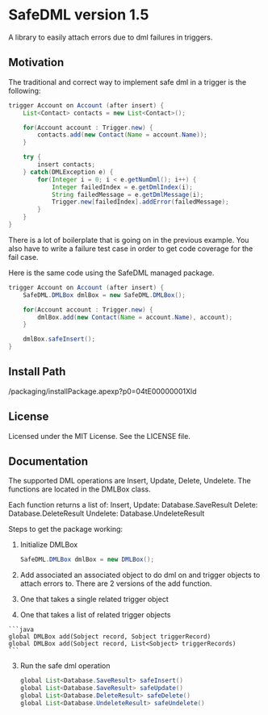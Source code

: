 # SafeDML version 1.5
A library to easily attach errors due to dml failures in triggers.

## Motivation
The traditional and correct way to implement safe dml in a trigger is the following:
```java
trigger Account on Account (after insert) {
    List<Contact> contacts = new List<Contact>();

    for(Account account : Trigger.new) {
        contacts.add(new Contact(Name = account.Name));
    }

    try {
        insert contacts;
    } catch(DMLException e) {
        for(Integer i = 0; i < e.getNumDml(); i++) {
            Integer failedIndex = e.getDmlIndex(i);
            String failedMessage = e.getDmlMessage(i);
            Trigger.new[failedIndex].addError(failedMessage);
        }
    }
}
```

There is a lot of boilerplate that is going on in the previous example.
You also have to write a failure test case in order to get code coverage for the fail case.

Here is the same code using the SafeDML managed package.
```java
trigger Account on Account (after insert) {
    SafeDML.DMLBox dmlBox = new SafeDML.DMLBox();

    for(Account account : Trigger.new) {
        dmlBox.add(new Contact(Name = account.Name), account);
    }

    dmlBox.safeInsert();
}
```

## Install Path
/packaging/installPackage.apexp?p0=04tE00000001Xld

## License
Licensed under the MIT License.
See the LICENSE file.

## Documentation

The supported DML operations are Insert, Update, Delete, Undelete.
The functions are located in the DMLBox class.

Each function returns a list of:
Insert, Update: Database.SaveResult
Delete: Database.DeleteResult
Undelete: Database.UndeleteResult

Steps to get the package working:

1. Initialize DMLBox

    ```java
    SafeDML.DMLBox dmlBox = new DMLBox();
    ```

2. Add associated an associated object to do dml on and trigger objects to attach errors to. There are 2 versions of the add function.
  1. One that takes a single related trigger object
  2. One that takes a list of related trigger objects

    ```java
    global DMLBox add(Sobject record, Sobject triggerRecord)
    global DMLBox add(Sobject record, List<Sobject> triggerRecords)
    ```

3. Run the safe dml operation

    ```java
    global List<Database.SaveResult> safeInsert()
    global List<Database.SaveResult> safeUpdate()
    global List<Database.DeleteResult> safeDelete()
    global List<Database.UndeleteResult> safeUndelete()
    ```

